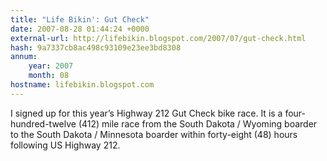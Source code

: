 ```yaml
---
title: "Life Bikin': Gut Check"
date: 2007-08-28 01:44:24 +0000
external-url: http://lifebikin.blogspot.com/2007/07/gut-check.html
hash: 9a7337cb8ac498c93109e23ee3bd8308
annum:
    year: 2007
    month: 08
hostname: lifebikin.blogspot.com
---
```


I signed up for this year’s Highway 212 Gut Check bike race. It is a four-hundred-twelve (412) mile race from the South Dakota / Wyoming boarder to the South Dakota / Minnesota boarder within forty-eight (48) hours following US Highway 212.
